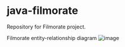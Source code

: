 # java-filmorate
Repository for Filmorate project.

Filmorate entity-relationship diagram
![image](https://github.com/pEvgeniy/java-filmorate/assets/113806896/da34cd2f-7815-4bca-b020-f79a5b8c7c99)



